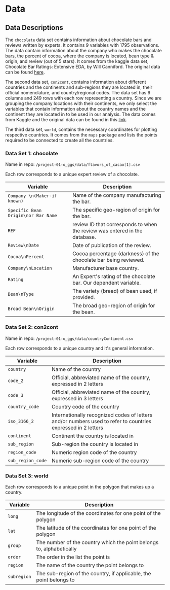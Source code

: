 # Data

## Data Descriptions

The `chocolate` data set contains information about chocolate bars and reviews written by experts. It contains 9 variables with 1795 observations. The data contain information about the company who makes the chocolate bars, the percent of cocoa, where the company is located, bean type & origin, and review (out of 5 stars). It comes from the kaggle data set, Chocolate Bar Ratings: Extensive EDA, by Will Canniford. The original data can be found [here](https://www.kaggle.com/code/willcanniford/chocolate-bar-ratings-extensive-eda/data).

The second data set, `con2cont`, contains information about different countries and the continents and sub-regions they are located in, their official nomenclature, and country/regional codes. The data set has 9 columns and 249 rows with each row representing a country. Since we are grouping the company locations with their continents, we only select the variables that contain information about the country names and the continent they are located in to be used in our analysis. The data comes from Kaggle and the original data can be found in this [link](https://www.kaggle.com/datasets/statchaitya/country-to-continent).

The third data set, `world`, contains the necessary coordinates for plotting respective countries. It comes from the `maps` package and lists the points required to be connected to create all the countries.


### Data Set 1: chocolate

Name in repo: `/project-01-o_ggs/data/flavors_of_cacao[1].csv`

Each row corresponds to a unique expert review of a chocolate.

| Variable                               | Description                                                                        |
|----------------------------------------|------------------------------------------------------------------------------------|
| `Company \n(Maker-if known)`           | Name of the company manufacturing the bar.|
| `Specific Bean Origin\nor Bar Name`    | The specific geo-region of origin for the bar.|
| `REF`                                  | review ID that corresponds to when the review was entered in the database.|
| `Review\nDate`                         | Date of publication of the review.|
| `Cocoa\nPercent`                       | Cocoa percentage (darkness) of the chocolate bar being reviewed.|
| `Company\nLocation`                    | Manufacturer base country.|
| `Rating`                               | An Expert's rating of the chocolate bar. Our dependent variable.|
| `Bean\nType`                           | The variety (breed) of bean used, if provided.|
| `Broad Bean\nOrigin`                   | The broad geo-region of origin for the bean.|

### Data Set 2: con2cont

Name in repo: `/project-01-o_ggs/data/countryContinent.csv`

Each row corresponds to a unique country and it's general information.

| Variable                               | Description                                                                        |
|----------------------------------------|------------------------------------------------------------------------------------|
| `country`                              | Name of the country |
| `code_2`                               | Official, abbreviated name of the country, expressed in 2 letters |
| `code_3`                               | Official, abbreviated name of the country, expressed in 3 letters |
| `country_code`                         | Country code of the country|
| `iso_3166_2`                           | Internationally recognized codes of letters and/or numbers used to refer to countries expressed in 2 letters |
| `continent`                            | Continent the country is located in |
| `sub_region`                           | Sub-region the country is located in |
| `region_code`                          | Numeric region code of the country |
| `sub_region_code`                      | Numeric sub-region code of the country |

### Data Set 3: world

Each row corresponds to a unique point in the polygon that makes up a country.

| Variable                               | Description                                                                        |
|----------------------------------------|------------------------------------------------------------------------------------|
| `long`                                 | The longitude of the coordinates for one point of the polygon|
| `lat`                                  | The latitude of the coordinates for one point of the polygon|
| `group`                                | The number of the country which the point belongs to, alphabetically|
| `order`                                | The order in the list the point is|
| `region`                               | The name of the country the point belongs to|
| `subregion`                            | The sub-region of the country, if applicable, the point belongs to|